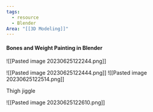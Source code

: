 ```yaml
---
tags:
  - resource
  - Blender
Area: "[[3D Modeling]]"
---
```


#### Bones and Weight Painting in Blender

![[Pasted image 20230625122244.png]]


![[Pasted image 20230625122444.png]]
![[Pasted image 20230625122514.png]]


Thigh jiggle

![[Pasted image 20230625122610.png]]
